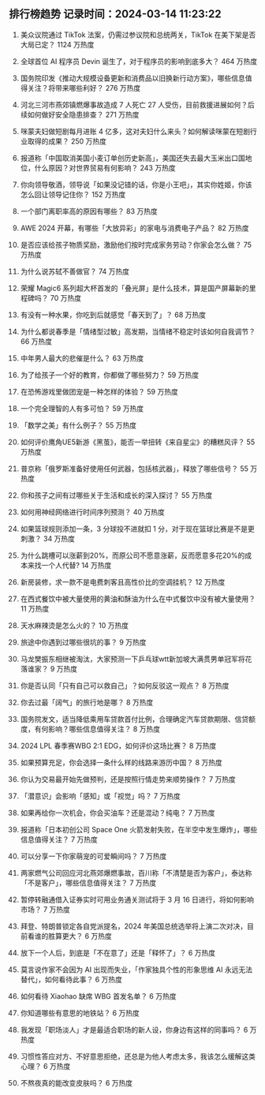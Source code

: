 
## 排行榜趋势 记录时间：2024-03-14 11:23:22
  
  1. 美众议院通过 TikTok 法案，仍需过参议院和总统两关，TikTok 在美下架是否大局已定？ 1124 万热度
    
  2. 全球首位 AI 程序员 Devin 诞生了，对于程序员的影响到底多大？ 464 万热度
    
  3. 国务院印发《推动大规模设备更新和消费品以旧换新行动方案》，哪些信息值得关注？将带来哪些利好？ 276 万热度
    
  4. 河北三河市燕郊镇燃爆事故造成 7 人死亡 27 人受伤，目前救援进展如何？后续如何做好安全隐患排查？ 271 万热度
    
  5. 咪蒙夫妇做短剧每月进账 4 亿多，这对夫妇什么来头？如何解读咪蒙在短剧行业取得的成果？ 250 万热度
    
  6. 报道称「中国取消美国小麦订单创历史新高」，美国还失去最大玉米出口国地位，什么原因？对世界贸易有何影响？ 243 万热度
    
  7. 你向领导敬酒，领导说「如果没记错的话，你是小王吧」，其实你姓姬，你该怎么回让领导记住你？ 152 万热度
    
  8. 一个部门离职率高的原因有哪些？ 83 万热度
    
  9. AWE 2024 开幕，有哪些「大放异彩」的家电与消费电子产品？ 82 万热度
    
  10. 是否应该给孩子物质奖励，激励他们按时完成家务劳动？你家会怎么做？ 75 万热度
    
  11. 为什么说苏轼不善做官？ 74 万热度
    
  12. 荣耀 Magic6 系列超大杯首发的「叠光屏」是什么技术，算是国产屏幕新的里程碑吗？ 70 万热度
    
  13. 有没有一种水果，你吃到后就感觉「春天到了」？ 68 万热度
    
  14. 为什么都说春季是「情绪型过敏」⾼发期，当情绪不稳定时该如何自我调节？ 66 万热度
    
  15. 中年男人最大的悲催是什么？ 63 万热度
    
  16. 为了给孩子一个好的教育，你都做了哪些努力？ 59 万热度
    
  17. 在恐怖游戏里做团宠是一种怎样的体验？ 59 万热度
    
  18. 一个完全理智的人有多可怕？ 59 万热度
    
  19. 「数学之美」有什么例子？ 55 万热度
    
  20. 如何评价鹰角UE5新游《黑茧》，能否一举扭转《来自星尘》的糟糕风评？ 55 万热度
    
  21. 普京称「俄罗斯准备好使用任何武器，包括核武器」，释放了哪些信号？ 55 万热度
    
  22. 你和孩子之间有过哪些关于生活和成长的深入探讨？ 55 万热度
    
  23. 如何用神经网络进行时间序列预测？ 40 万热度
    
  24. 如果篮球规则添加一条，3 分球投不进就扣 1 分，对于现在篮球比赛是不是更刺激？ 34 万热度
    
  25. 为什么跳槽可以涨薪到20%，而原公司不愿意涨薪，反而愿意多花20%的成本来找一个人代替? 14 万热度
    
  26. 新房装修，求一款不是电费刺客且高性价比的空调挂机？ 12 万热度
    
  27. 在西式餐饮中被大量使用的黄油和酥油为什么在中式餐饮中没有被大量使用？ 11 万热度
    
  28. 天水麻辣烫是怎么火的？ 10 万热度
    
  29. 旅途中你遇到过哪些很坑的事？ 9 万热度
    
  30. 马龙樊振东相继被淘汰，大家预测一下乒乓球wtt新加坡大满贯男单冠军将花落谁家？ 9 万热度
    
  31. 你是否认同「只有自己可以救自己」？如何反驳这一观点？ 8 万热度
    
  32. 你去过最「阔气」的旅行地是哪？ 8 万热度
    
  33. 国务院发文，适当降低乘用车贷款首付比例，合理确定汽车贷款期限、信贷额度，有何影响？哪些信息值得关注？ 8 万热度
    
  34. 2024 LPL 春季赛WBG 2:1 EDG，如何评价这场比赛？ 8 万热度
    
  35. 如果预算充足，你会选择一条什么样的线路来游历中国？ 8 万热度
    
  36. 你认为交易最开始先做预判，还是按照行情走势来顺势操作？ 7 万热度
    
  37. 「潜意识」会影响「感知」或「视觉」吗？ 7 万热度
    
  38. 如果再给你一次机会，你会买油车？还是混动？纯电？ 7 万热度
    
  39. 报道称「日本初创公司 Space One 火箭发射失败，在半空中发生爆炸」，哪些信息值得关注？ 7 万热度
    
  40. 可以分享一下你家萌宠的可爱瞬间吗？ 7 万热度
    
  41. 两家燃气公司回应河北燕郊爆燃事故，百川称「不清楚是否为客户」，泰达称「不是客户」，哪些信息值得关注？ 7 万热度
    
  42. 暂停转融通借入证券实时可用业务通关测试将于 3 月 16 日进行，将如何影响市场？ 7 万热度
    
  43. 拜登、特朗普锁定各自党派提名，2024 年美国总统选举将上演二次对决，目前看谁的胜算更大？ 6 万热度
    
  44. 放下一个人后，到底是「不在意了」还是「释怀了」？ 6 万热度
    
  45. 莫言说作家不会因为 AI 出现而失业，「作家独具个性的形象思维 AI 永远无法替代」，如何看待此事？ 6 万热度
    
  46. 如何看待 Xiaohao 缺席 WBG 首发名单？ 6 万热度
    
  47. 你知道哪些有意思的地铁站？ 6 万热度
    
  48. 我发现「职场淡人」才是最适合职场的新人设，你身边有这样的同事吗？ 6 万热度
    
  49. 习惯性答应对方、不好意思拒绝，还总是为他人考虑太多，我该怎么缓解这类心理？ 6 万热度
    
  50. 不熬夜真的能改变皮肤吗？ 6 万热度
    